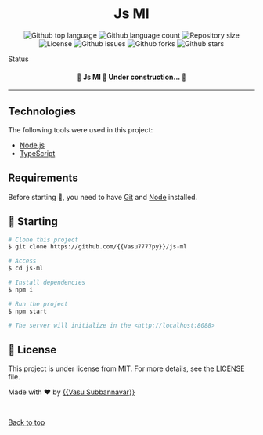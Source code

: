 <h1 align="center">Js Ml</h1>

<p align="center">
  <img alt="Github top language" src="https://img.shields.io/github/languages/top/{{Vasu7777py}}/js-ml?color=56BEB8">

  <img alt="Github language count" src="https://img.shields.io/github/languages/count/{{Vasu7777py}}/js-ml?color=56BEB8">

  <img alt="Repository size" src="https://img.shields.io/github/repo-size/{{Vasu7777py}}/js-ml?color=56BEB8">

  <img alt="License" src="https://img.shields.io/github/license/{{Vasu7777py}}/js-ml?color=56BEB8">

  <img alt="Github issues" src="https://img.shields.io/github/issues/{{Vasu7777py}}/js-ml?color=56BEB8" />

  <img alt="Github forks" src="https://img.shields.io/github/forks/{{Vasu7777py}}/js-ml?color=56BEB8" />

  <img alt="Github stars" src="https://img.shields.io/github/stars/{{Vasu7777py}}/js-ml?color=56BEB8" />
</p>

Status

<h4 align="center"> 
	🚧  Js Ml 🚀 Under construction...  🚧
</h4> 

<hr>

## Technologies ##

The following tools were used in this project:

- [Node.js](https://nodejs.org/en/)
- [TypeScript](https://www.typescriptlang.org/)

## Requirements ##

Before starting :checkered_flag:, you need to have [Git](https://git-scm.com) and [Node](https://nodejs.org/en/) installed.

## :checkered_flag: Starting ##

```bash
# Clone this project
$ git clone https://github.com/{{Vasu7777py}}/js-ml

# Access
$ cd js-ml

# Install dependencies
$ npm i

# Run the project
$ npm start

# The server will initialize in the <http://localhost:8088>
```

## :memo: License ##

This project is under license from MIT. For more details, see the [LICENSE](LICENSE.md) file.


Made with :heart: by <a href="https://github.com/{{Vasu7777py}}" target="_blank">{{Vasu Subbannavar}}</a>

&#xa0;

<a href="#top">Back to top</a>
